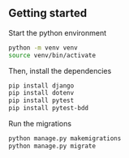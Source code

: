 ## Getting started

Start the python environment

```bash
python -m venv venv
source venv/bin/activate
```

Then, install the dependencies

```bash
pip install django
pip install dotenv
pip install pytest
pip install pytest-bdd
```

Run the migrations

```bash
python manage.py makemigrations
python manage.py migrate
```
